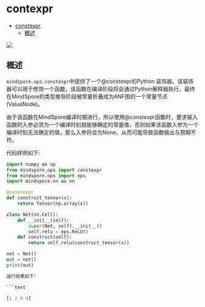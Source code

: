 # contexpr

<!-- TOC -->

- [constexpr](#constexpr)
    - [概述](#概述)

<!-- /TOC -->
<a href="https://gitee.com/mindspore/docs/blob/master/docs/mindspore/programming_guide/source_zh_cn/constexpr.md" target="_blank"><img src="https://gitee.com/mindspore/docs/raw/master/resource/_static/logo_source.png"></a>

## 概述

`mindspore.ops.constexpr`中提供了一个@constexpr的Python 装饰器，该装饰器可以用于修饰一个函数，该函数在编译阶段将会通过Python解释器执行，最终在MindSpore的类型推导阶段被常量折叠成为ANF图的一个常量节点(ValueNode)。

由于该函数在MindSpore编译时期进行，所以使用@constexpr函数时，要求输入函数的入参必须为一个编译时刻就能够确定的常量值，否则如果该函数入参为一个编译时刻无法确定的值，那么入参将会为None，从而可能导致函数输出与预期不符。

代码样例如下:

```python
import numpy as np
from mindspore.ops import constexpr
from mindspore.ops import ops
import mindspore.nn as nn

@constexpr
def construct_tensor(x):
    return Tensor(np.array(x))

class Net(nn.Cell):
    def __init__(self):
        super(Net, self).__init__()
        self.relu = ops.ReLU()
    def construct(self):
        return self.relu(construct_tensor(x))

net = Net()
out = net()
print(out)

运行结果如下:

```text

[1 2 0 4]